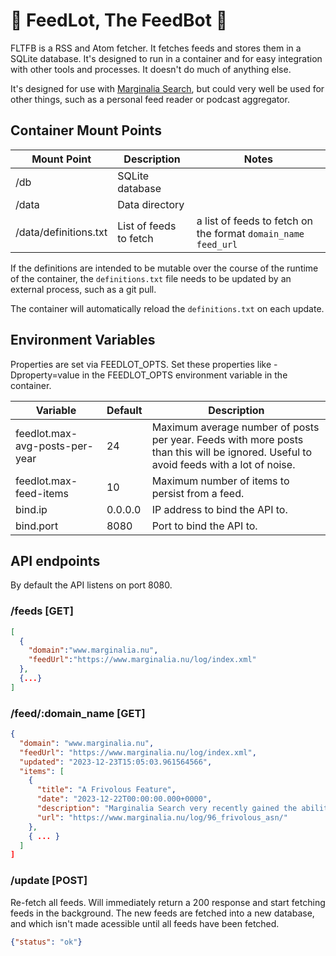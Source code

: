 # 🐄&nbsp;FeedLot, The FeedBot&nbsp;🤖

FLTFB is a RSS and Atom fetcher.  It fetches feeds and stores them in a SQLite database.  It's designed to run in
a container and for easy integration with other tools and processes.  It doesn't do much of anything else.  

It's designed for use with [Marginalia Search](https://search.marginalia.nu/), but could very well be used for other
things, such as a personal feed reader or podcast aggregator.

## Container Mount Points

Mount Point | Description | Notes
----------- | ----------- | ----
/db         | SQLite database | 
/data       | Data directory |
/data/definitions.txt | List of feeds to fetch | a list of feeds to fetch on the format `domain_name feed_url`

If the definitions are intended to be mutable over the course of the runtime of the container,
the `definitions.txt` file needs to be updated by an external process, such as a git pull.

The container will automatically reload the `definitions.txt` on each update.

## Environment Variables

Properties are set via FEEDLOT_OPTS. Set these properties like -Dproperty=value in the FEEDLOT_OPTS environment variable in the container.

| Variable | Default | Description |
| -------- |---------| ----------- |
feedlot.max-avg-posts-per-year | 24      | Maximum average number of posts per year.  Feeds with more posts than this will be ignored.  Useful to avoid feeds with a lot of noise.
feedlot.max-feed-items | 10      | Maximum number of items to persist from a feed.
bind.ip | 0.0.0.0 | IP address to bind the API to.
bind.port | 8080    | Port to bind the API to.

## API endpoints

By default the API listens on port 8080.

### /feeds [GET]

```json
[
  {
    "domain":"www.marginalia.nu",
    "feedUrl":"https://www.marginalia.nu/log/index.xml"
  }, 
  {...}
]
```

### /feed/:domain_name [GET]

```json
{
  "domain": "www.marginalia.nu",
  "feedUrl": "https://www.marginalia.nu/log/index.xml",
  "updated": "2023-12-23T15:05:03.961564566",
  "items": [
    {
      "title": "A Frivolous Feature",
      "date": "2023-12-22T00:00:00.000+0000",
      "description": "Marginalia Search very recently gained the ability to filter results by Autonomous System, not only searching by ASN but by the organization information for that AS. At a glance this seems like a somewhat frivolous feature, but it has interesting effects.",
      "url": "https://www.marginalia.nu/log/96_frivolous_asn/"
    },
    { ... }
  ]
]
```

### /update [POST]

Re-fetch all feeds.  Will immediately return a 200 response and 
start fetching feeds in the background.  The new feeds are fetched into
a new database, and which isn't made acessible until all feeds have 
been fetched.

```json
{"status": "ok"}
```
